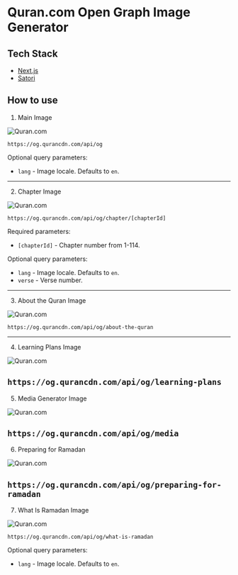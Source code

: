 # Quran.com Open Graph Image Generator

## Tech Stack

- [Next.js](https://nextjs.org/)
- [Satori](https://github.com/vercel/satori)

## How to use

1. Main Image

![Quran.com](https://og.qurancdn.com/api/og)

`https://og.qurancdn.com/api/og`

Optional query parameters:

- `lang` - Image locale. Defaults to `en`.

---

2. Chapter Image

![Quran.com](https://og.qurancdn.com/api/og/chapter/1)

`https://og.qurancdn.com/api/og/chapter/[chapterId]`

Required parameters:

- `[chapterId]` - Chapter number from 1-114.

Optional query parameters:

- `lang` - Image locale. Defaults to `en`.
- `verse` - Verse number.

---

3. About the Quran Image

![Quran.com](https://og.qurancdn.com/api/og/about-the-quran)

`https://og.qurancdn.com/api/og/about-the-quran`

---

4. Learning Plans Image

![Quran.com](https://og.qurancdn.com/api/og/learning-plans)

`https://og.qurancdn.com/api/og/learning-plans`
---

5. Media Generator Image

![Quran.com](https://og.qurancdn.com/api/og/media)

`https://og.qurancdn.com/api/og/media`
---
6. Preparing for Ramadan

![Quran.com](https://og.qurancdn.com/api/og/preparing-for-ramadan)

`https://og.qurancdn.com/api/og/preparing-for-ramadan`
---
7. What Is Ramadan Image

![Quran.com](https://og.qurancdn.com/api/og/what-is-ramadan)

`https://og.qurancdn.com/api/og/what-is-ramadan`


Optional query parameters:

- `lang` - Image locale. Defaults to `en`.
